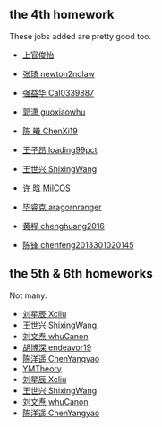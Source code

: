 ## the 4th homework
These jobs added are pretty good too.

- [上官俊怡](https://github.com/JunyiShangguan/computationalphysics_N2013301020076/tree/master/chapter1_1.4)
- [张琦 newton2ndlaw](https://github.com/newton2ndlaw/computationalphysics_N2013301510086/blob/master/Homework4.md)
- [强益华 Cal0339887](https://github.com/Carl0339887/computationalphysics_N2013301220058/blob/master/homework/EX1.6.pdf)
- [郭潇 guoxiaowhu](https://www.zybuluo.com/guoxiaowhu/note/318362)
- [陈 曦 ChenXi19](https://github.com/ChenXi19/Assignment3)
- [王子昂 loading99pct](https://github.com/loading99pct/computationalphysics_N2013301020062/tree/master/chap-1)

- [王世兴 ShixingWang](https://www.zybuluo.com/ShixingWang/note/321753)
- [许 晗 MilCOS](https://www.zybuluo.com/MilCOS/note/326284)
- [毕睿克 aragornranger](https://github.com/aragornranger/computationalphysics_N2013301020051/blob/master/chapter1/assignment4/README.md)
- [黄程 chenghuang2016](https://github.com/chenghuang2016/computationalphysics_N2013301020125/blob/master/fourth_homework_second/Numerical%20computation%20on%20harmonic%20oscillator.pdf)
- [陈锋 chenfeng2013301020145](https://www.zybuluo.com/355073677/note/322726)



## the 5th & 6th homeworks
Not many.

- [刘星辰 Xcliu](https://www.zybuluo.com/Xc-liu/note/333394)
- [王世兴 ShixingWang](https://www.zybuluo.com/ShixingWang/note/326064)
- [刘文焘 whuCanon](https://www.zybuluo.com/Canonvar/note/325222)
- [胡博深 endeavor19](https://github.com/endeavor19/computationalphysics_N2013301020025/blob/master/Chapter1/Exercise4.md)
- [陈洋遥 ChenYangyao](https://github.com/ChenYangyao/computationalphysics_N2013301020169/blob/master/chapter1_201603/README(ch1_homework).md)
- [YMTheory](https://github.com/YMTheory/computationalphysics_N2013301020035/tree/master/ChapterOne)
- [刘星辰 Xcliu](https://www.zybuluo.com/Xc-liu/note/331707)
- [王世兴 ShixingWang](https://www.zybuluo.com/ShixingWang/note/333176)
- [刘文焘 whuCanon](https://www.zybuluo.com/Canonvar/note/335208)
- [陈洋遥 ChenYangyao](https://www.zybuluo.com/cyy652415049/note/333582)

